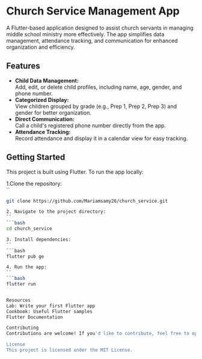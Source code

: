 # Church Service Management App  

A Flutter-based application designed to assist church servants in managing middle school ministry more effectively. The app simplifies data management, attendance tracking, and communication for enhanced organization and efficiency.  

## Features  
- **Child Data Management:**  
  Add, edit, or delete child profiles, including name, age, gender, and phone number.  
- **Categorized Display:**  
  View children grouped by grade (e.g., Prep 1, Prep 2, Prep 3) and gender for better organization.  
- **Direct Communication:**  
  Call a child's registered phone number directly from the app.  
- **Attendance Tracking:**  
  Record attendance and display it in a calendar view for easy tracking.  

## Getting Started  

This project is built using Flutter. To run the app locally:  

  1.Clone the repository:  
   ``
   ```bash
   git clone https://github.com/Mariamsamy26/church_service.git

 2. Navigate to the project directory:
 ``
   ```bash
   cd church_service

 3. Install dependencies:
 ``
   ```bash
   flutter pub ge

 4. Run the app:
 ``
   ```bash
   flutter run

  
Resources
  Lab: Write your first Flutter app
  Cookbook: Useful Flutter samples
  Flutter Documentation

Contributing
  Contributions are welcome! If you'd like to contribute, feel free to open a pull request or submit an issue.

License
  This project is licensed under the MIT License.
